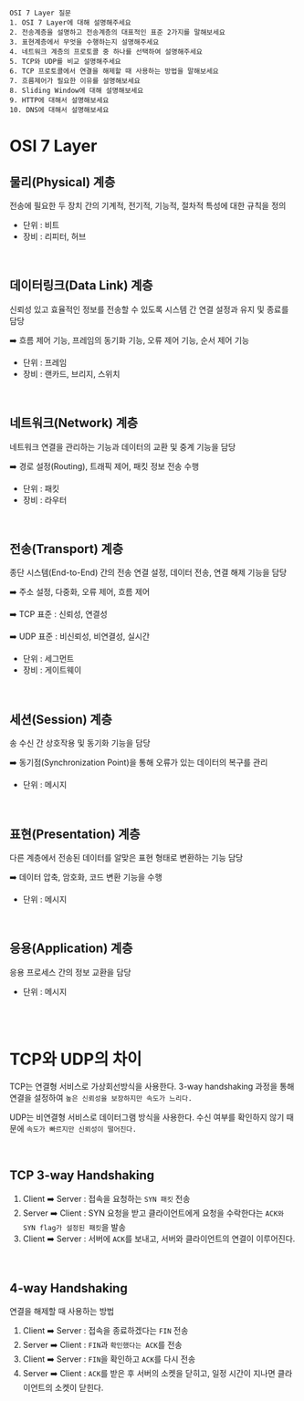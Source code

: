 ```
OSI 7 Layer 질문
1. OSI 7 Layer에 대해 설명해주세요
2. 전송계층을 설명하고 전송계층의 대표적인 표준 2가지를 말해보세요
3. 표현계층에서 무엇을 수행하는지 설명해주세요
4. 네트워크 계층의 프로토콜 중 하나를 선택하여 설명해주세요
5. TCP와 UDP를 비교 설명해주세요
6. TCP 프로토콜에서 연결을 해제할 때 사용하는 방법을 말해보세요
7. 흐름제어가 필요한 이유를 설명해보세요
8. Sliding Window에 대해 설명해보세요
9. HTTP에 대해서 설명해보세요
10. DNS에 대해서 설명해보세요
```

# OSI 7 Layer

## 물리(Physical) 계층

전송에 필요한 두 장치 간의 기계적, 전기적, 기능적, 절차적 특성에 대한 규칙을 정의

- 단위 : 비트
- 장비 : 리피터, 허브

<br>

## 데이터링크(Data Link) 계층

신뢰성 있고 효율적인 정보를 전송할 수 있도록 시스템 간 연결 설정과 유지 및 종료를 담당

➡️ 흐름 제어 기능, 프레임의 동기화 기능, 오류 제어 기능, 순서 제어 기능

- 단위 : 프레임
- 장비 : 랜카드, 브리지, 스위치

<br>

## 네트워크(Network) 계층

네트워크 연결을 관리하는 기능과 데이터의 교환 및 중계 기능을 담당

➡️ 경로 설정(Routing), 트래픽 제어, 패킷 정보 전송 수행

- 단위 : 패킷
- 장비 : 라우터

<br>

## 전송(Transport) 계층

종단 시스템(End-to-End) 간의 전송 연결 설정, 데이터 전송, 연결 해제 기능을 담당

➡️ 주소 설정, 다중화, 오류 제어, 흐름 제어

➡️ TCP 표준 : 신뢰성, 연결성

➡️ UDP 표준 : 비신뢰성, 비연결성, 실시간

- 단위 : 세그먼트
- 장비 : 게이트웨이

<br>

## 세션(Session) 계층

송 수신 간 상호작용 및 동기화 기능을 담당

➡️ 동기점(Synchronization Point)을 통해 오류가 있는 데이터의 복구를 관리

- 단위 : 메시지

<br>

## 표현(Presentation) 계층

다른 계층에서 전송된 데이터를 알맞은 표현 형태로 변환하는 기능 담당

➡️ 데이터 압축, 암호화, 코드 변환 기능을 수행

- 단위 : 메시지

<br>

## 응용(Application) 계층

응용 프로세스 간의 정보 교환을 담당

- 단위 : 메시지

<br><br>

# TCP와 UDP의 차이

TCP는 연결형 서비스로 가상회선방식을 사용한다. 3-way handshaking 과정을 통해 연결을 설정하여 `높은 신뢰성을 보장하지만 속도가 느리다.`

UDP는 비연결형 서비스로 데이터그램 방식을 사용한다. 수신 여부를 확인하지 않기 때문에 `속도가 빠르지만 신뢰성이 떨어진다.`

<br>

## TCP 3-way Handshaking

1. Client ➡️ Server : 접속을 요청하는 `SYN 패킷` 전송
2. Server ➡️ Client : SYN 요청을 받고 클라이언트에게 요청을 수락한다는 `ACK와 SYN flag가 설정된 패킷`을 발송
3. Client ➡️ Server : 서버에 `ACK`를 보내고, 서버와 클라이언트의 연결이 이루어진다.

<br>

## 4-way Handshaking

연결을 해제할 때 사용하는 방법

1. Client ➡️ Server : 접속을 종료하겠다는 `FIN` 전송
2. Server ➡️ Client : `FIN`과 `확인했다는 ACK`를 전송
3. Client ➡️ Server : `FIN`을 확인하고 `ACK`를 다시 전송
4. Server ➡️ Client : `ACK`를 받은 후 서버의 소켓을 닫히고, 일정 시간이 지나면 클라이언트의 소켓이 닫힌다.

<br><br>
